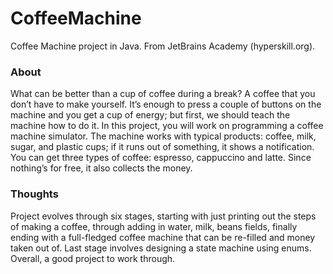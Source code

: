 # CoffeeMachine
Coffee Machine project in Java. From JetBrains Academy (hyperskill.org).

### About
What can be better than a cup of coffee during a break? A coffee that you don’t have to make yourself.
It’s enough to press a couple of buttons on the machine and you get a cup of energy; but first, we
should teach the machine how to do it. In this project, you will work on programming a coffee machine
simulator. The machine works with typical products: coffee, milk, sugar, and plastic cups; if it runs 
out of something, it shows a notification. You can get three types of coffee: espresso, cappuccino and 
latte. Since nothing’s for free, it also collects the money.

### Thoughts
Project evolves through six stages, starting with just printing out the steps of making a coffee, through
adding in water, milk, beans fields, finally ending with a full-fledged coffee machine that can be re-filled
and money taken out of. Last stage involves designing a state machine using enums. Overall, a good project
to work through.
